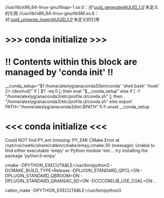 

//usr/lib/x86_64-linux-gnu/libapr-1.so.0：对‘uuid_generate@UUID_1.0’未定义的引用
//usr/lib/x86_64-linux-gnu/libSM.so.6：对‘uuid_unparse_lower@UUID_1.0’未定义的引用



# >>> conda initialize >>>
# !! Contents within this block are managed by 'conda init' !!
__conda_setup="$('/home/alexlyg/anaconda3/bin/conda' 'shell.bash' 'hook' 2> /dev/null)"
if [ $? -eq 0 ]; then
    eval "$__conda_setup"
else
    if [ -f "/home/alexlyg/anaconda3/etc/profile.d/conda.sh" ]; then
        . "/home/alexlyg/anaconda3/etc/profile.d/conda.sh"
    else
        export PATH="/home/alexlyg/anaconda3/bin:$PATH"
    fi
fi
unset __conda_setup
# <<< conda initialize <<<







Could NOT find PY_em (missing: PY_EM) 
CMake Error at /opt/ros/noetic/share/catkin/cmake/empy.cmake:30 (message):
  Unable to find either executable 'empy' or Python module 'em'...  try
  installing the package 'python3-empy'
  
  cmake -DPYTHON_EXECUTABLE=/usr/bin/python3 -DCMAKE_BUILD_TYPE=Release -DPLUGIN_STANDARD_QPCL=ON -DPLUGIN_STANDARD_QBROOM=ON -DPLUGIN_STANDARD_QRANSAC_SD=ON -DCCCORELIB_USE_CGAL=ON ..
  
  
  catkin_make -DPYTHON_EXECUTABLE=/usr/bin/python3
  
